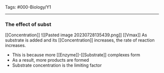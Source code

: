 
Tags: #000-Biology/Y1

---
### The effect of subst
[[Concentration]] 
![[Pasted image 20230728135439.png]]
[[Vmax]]
As substrate is added and its [[Concentration]] increases, the rate of reaction increases.
- This is because more [[Enzyme]]-[[Substrate]] complexes form
- As a result, more products are formed
- Substrate concentration is the limiting factor

